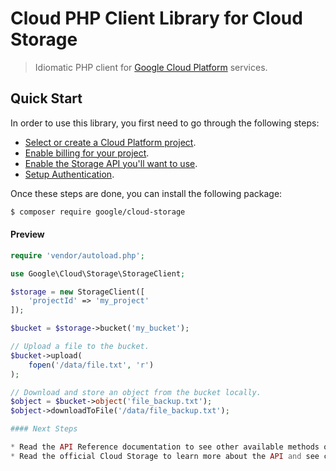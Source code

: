 # Cloud PHP Client Library for Cloud Storage
> Idiomatic PHP client for [Google Cloud Platform](https://cloud.google.com/) services.

## Quick Start
In order to use this library, you first need to go through the following steps:

* [Select or create a Cloud Platform project](https://console.cloud.google.com/project).
* [Enable billing for your project](https://support.google.com/cloud/answer/6293499#enable-billing).
* [Enable the Storage API you'll want to use](https://console.cloud.google.com/apis/library).
* [Setup Authentication]().

Once these steps are done, you can install the following package:

```sh
$ composer require google/cloud-storage
```

#### Preview

```php
require 'vendor/autoload.php';

use Google\Cloud\Storage\StorageClient;

$storage = new StorageClient([
    'projectId' => 'my_project'
]);

$bucket = $storage->bucket('my_bucket');

// Upload a file to the bucket.
$bucket->upload(
    fopen('/data/file.txt', 'r')
);

// Download and store an object from the bucket locally.
$object = $bucket->object('file_backup.txt');
$object->downloadToFile('/data/file_backup.txt');

#### Next Steps

* Read the API Reference documentation to see other available methods on the client.
* Read the official Cloud Storage to learn more about the API and see code examples.
